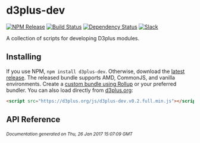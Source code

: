 # d3plus-dev

[![NPM Release](http://img.shields.io/npm/v/d3plus-dev.svg?style=flat)](https://www.npmjs.org/package/d3plus-dev)
[![Build Status](https://travis-ci.org/d3plus/d3plus-dev.svg?branch=master)](https://travis-ci.org/d3plus/d3plus-dev)
[![Dependency Status](http://img.shields.io/david/d3plus/d3plus-dev.svg?style=flat)](https://david-dm.org/d3plus/d3plus-dev)
[![Slack](https://img.shields.io/badge/Slack-Click%20to%20Join!-green.svg?style=social)](https://goo.gl/forms/ynrKdvusekAwRMPf2)

A collection of scripts for developing D3plus modules.

## Installing

If you use NPM, `npm install d3plus-dev`. Otherwise, download the [latest release](https://github.com/d3plus/d3plus-dev/releases/latest). The released bundle supports AMD, CommonJS, and vanilla environments. Create a [custom bundle using Rollup](https://github.com/rollup/rollup) or your preferred bundler. You can also load directly from [d3plus.org](https://d3plus.org):

```html
<script src="https://d3plus.org/js/d3plus-dev.v0.2.full.min.js"></script>
```


## API Reference


###### <sub>Documentation generated on Thu, 26 Jan 2017 15:07:09 GMT</sub>
